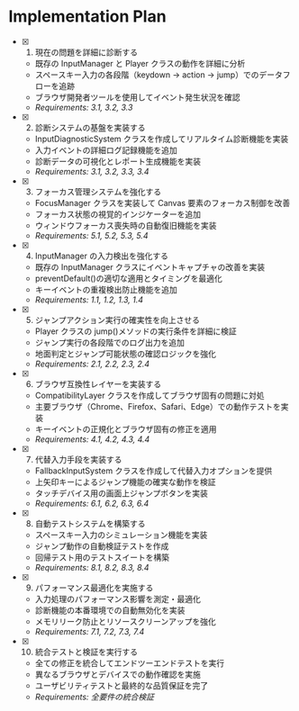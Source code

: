 # Implementation Plan

- [x] 1. 現在の問題を詳細に診断する

  - 既存の InputManager と Player クラスの動作を詳細に分析
  - スペースキー入力の各段階（keydown → action → jump）でのデータフローを追跡
  - ブラウザ開発者ツールを使用してイベント発生状況を確認
  - _Requirements: 3.1, 3.2, 3.3_

- [x] 2. 診断システムの基盤を実装する

  - InputDiagnosticSystem クラスを作成してリアルタイム診断機能を実装
  - 入力イベントの詳細ログ記録機能を追加
  - 診断データの可視化とレポート生成機能を実装
  - _Requirements: 3.1, 3.2, 3.3, 3.4_

- [x] 3. フォーカス管理システムを強化する

  - FocusManager クラスを実装して Canvas 要素のフォーカス制御を改善
  - フォーカス状態の視覚的インジケーターを追加
  - ウィンドウフォーカス喪失時の自動復旧機能を実装
  - _Requirements: 5.1, 5.2, 5.3, 5.4_

- [x] 4. InputManager の入力検出を強化する

  - 既存の InputManager クラスにイベントキャプチャの改善を実装
  - preventDefault()の適切な適用とタイミングを最適化
  - キーイベントの重複検出防止機能を追加
  - _Requirements: 1.1, 1.2, 1.3, 1.4_

- [x] 5. ジャンプアクション実行の確実性を向上させる

  - Player クラスの jump()メソッドの実行条件を詳細に検証
  - ジャンプ実行の各段階でのログ出力を追加
  - 地面判定とジャンプ可能状態の確認ロジックを強化
  - _Requirements: 2.1, 2.2, 2.3, 2.4_

- [x] 6. ブラウザ互換性レイヤーを実装する

  - CompatibilityLayer クラスを作成してブラウザ固有の問題に対処
  - 主要ブラウザ（Chrome、Firefox、Safari、Edge）での動作テストを実装
  - キーイベントの正規化とブラウザ固有の修正を適用
  - _Requirements: 4.1, 4.2, 4.3, 4.4_

- [x] 7. 代替入力手段を実装する

  - FallbackInputSystem クラスを作成して代替入力オプションを提供
  - 上矢印キーによるジャンプ機能の確実な動作を検証
  - タッチデバイス用の画面上ジャンプボタンを実装
  - _Requirements: 6.1, 6.2, 6.3, 6.4_

- [x] 8. 自動テストシステムを構築する

  - スペースキー入力のシミュレーション機能を実装
  - ジャンプ動作の自動検証テストを作成
  - 回帰テスト用のテストスイートを構築
  - _Requirements: 8.1, 8.2, 8.3, 8.4_

- [x] 9. パフォーマンス最適化を実施する

  - 入力処理のパフォーマンス影響を測定・最適化
  - 診断機能の本番環境での自動無効化を実装
  - メモリリーク防止とリソースクリーンアップを強化
  - _Requirements: 7.1, 7.2, 7.3, 7.4_

- [x] 10. 統合テストと検証を実行する
  - 全ての修正を統合してエンドツーエンドテストを実行
  - 異なるブラウザとデバイスでの動作確認を実施
  - ユーザビリティテストと最終的な品質保証を完了
  - _Requirements: 全要件の統合検証_
